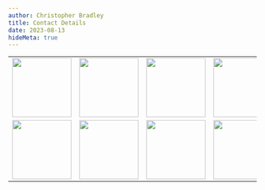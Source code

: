 ```yaml
---
author: Christopher Bradley
title: Contact Details
date: 2023-08-13
hideMeta: true
---
```


<table>
    <tr>
        <td> <a href="https://www.linkedin.com/in/christopher-bradley-17986a270/"> <img src="/Profile-photos/LinkedIn-Photo.jpg" width = 120px ></td>
        <td> <a href="https://www.facebook.com/christopher.bradley.9887117"> <img src="/Profile-photos/Facebook-Photo.jpg" width = 120px ></td>
        <td> <a href="https://github.com/ChristopherBradley"> <img src="/Profile-photos/Github-Photo.jpg"   width = 120px ></td>
        <td> <a href="https://www.strava.com/athletes/2694827"> <img src="/Profile-photos/Strava-Photo.jpg"   width = 120px ></td>
    </tr>
    <tr>
        <td> <a href="https://www.linkedin.com/in/christopher-bradley-17986a270/"> <img src="/Logos/LinkedIn.png" width = 120px > </td>
        <td> <a href="https://www.facebook.com/christopher.bradley.9887117">       <img src="/Logos/Facebook.png" width = 120px >  </td>
        <td> <a href="https://github.com/ChristopherBradley">                      <img src="/Logos/Github.png"   width = 120px >  </td>
        <td> <a href="https://www.strava.com/athletes/2694827">                    <img src="/Logos/Strava.png"   width = 120px >  </td> 
    </tr>
</table>